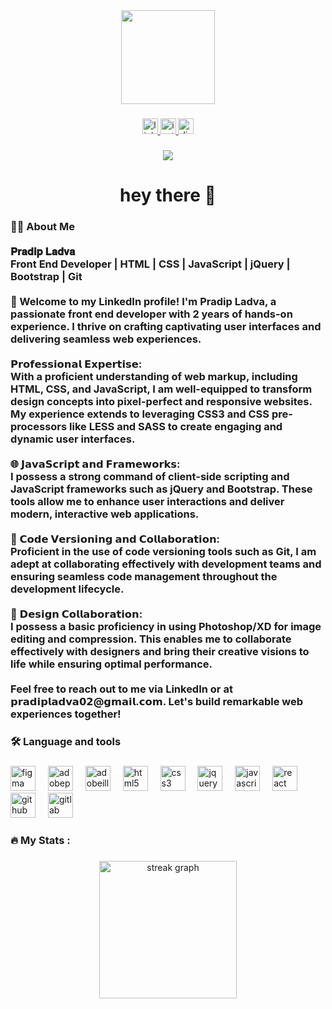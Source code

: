 <div align="center">
  <img height="150" src="https://camo.githubusercontent.com/62da68eb62b1e5f175f7d1f0191dd89a653d7908feb22d37d4a0ab07365d6791/68747470733a2f2f6d656469612e67697068792e636f6d2f6d656469612f4d3967624264396e6244724f5475314d71782f67697068792e676966"  />
</div>

###

<div align="center">
  <a href="https://www.linkedin.com/in/pradip-ladva-539b86219/" target="_blank">
    <img src="https://img.shields.io/static/v1?message=LinkedIn&logo=linkedin&label=&color=0077B5&logoColor=white&labelColor=&style=for-the-badge" height="25" alt="linkedin logo"  />
  </a>
  <a href="https://www.instagram.com/pradip_ladva_official/" target="_blank">
    <img src="https://img.shields.io/static/v1?message=Instagram&logo=instagram&label=&color=E4405F&logoColor=white&labelColor=&style=for-the-badge" height="25" alt="instagram logo"  />
  </a>
  <a href="https://discord.com/users/981418780917895259" target="_blank">
    <img src="https://img.shields.io/static/v1?message=Discord&logo=discord&label=&color=7289DA&logoColor=white&labelColor=&style=for-the-badge" height="25" alt="discord logo"  />
  </a>
</div>

###

<div align="center">
  <img src="https://visitor-badge.laobi.icu/badge?page_id=pradipladva02.pradipladva02&"  />
</div>

###

<h1 align="center">hey there 👋</h1>

###

<h3 align="left">👩‍💻 About Me  <br><br>𝐏𝐫𝐚𝐝𝐢𝐩 𝐋𝐚𝐝𝐯𝐚<br>Front End Developer | HTML | CSS | JavaScript | jQuery | Bootstrap | Git<br><br>👋 Welcome to my LinkedIn profile! I'm Pradip Ladva, a passionate front end developer with 2 years of hands-on experience. I thrive on crafting captivating user interfaces and delivering seamless web experiences.<br><br>𝗣𝗿𝗼𝗳𝗲𝘀𝘀𝗶𝗼𝗻𝗮𝗹 𝗘𝘅𝗽𝗲𝗿𝘁𝗶𝘀𝗲:<br>With a proficient understanding of web markup, including HTML, CSS, and JavaScript, I am well-equipped to transform design concepts into pixel-perfect and responsive websites. My experience extends to leveraging CSS3 and CSS pre-processors like LESS and SASS to create engaging and dynamic user interfaces.<br><br>🌐 𝗝𝗮𝘃𝗮𝗦𝗰𝗿𝗶𝗽𝘁 𝗮𝗻𝗱 𝗙𝗿𝗮𝗺𝗲𝘄𝗼𝗿𝗸𝘀:<br>I possess a strong command of client-side scripting and JavaScript frameworks such as jQuery and Bootstrap. These tools allow me to enhance user interactions and deliver modern, interactive web applications.<br><br>🔧 𝗖𝗼𝗱𝗲 𝗩𝗲𝗿𝘀𝗶𝗼𝗻𝗶𝗻𝗴 𝗮𝗻𝗱 𝗖𝗼𝗹𝗹𝗮𝗯𝗼𝗿𝗮𝘁𝗶𝗼𝗻:<br>Proficient in the use of code versioning tools such as Git, I am adept at collaborating effectively with development teams and ensuring seamless code management throughout the development lifecycle.<br><br>🎨 𝗗𝗲𝘀𝗶𝗴𝗻 𝗖𝗼𝗹𝗹𝗮𝗯𝗼𝗿𝗮𝘁𝗶𝗼𝗻:<br>I possess a basic proficiency in using Photoshop/XD for image editing and compression. This enables me to collaborate effectively with designers and bring their creative visions to life while ensuring optimal performance.<br><br>Feel free to reach out to me via LinkedIn or at 𝗽𝗿𝗮𝗱𝗶𝗽𝗹𝗮𝗱𝘃𝗮𝟬𝟮@𝗴𝗺𝗮𝗶𝗹.𝗰𝗼𝗺. Let's build remarkable web experiences together!</h3>

###

<p align="left"></p>

###

<h3 align="left">🛠 Language and tools</h3>

###

<div align="left">
  <img src="https://skillicons.dev/icons?i=figma" height="40" alt="figma logo"  />
  <img width="12" />
  <img src="https://skillicons.dev/icons?i=ps" height="40" alt="adobephotoshop logo"  />
  <img width="12" />
  <img src="https://skillicons.dev/icons?i=ai" height="40" alt="adobeillustrator logo"  />
  <img width="12" />
  <img src="https://skillicons.dev/icons?i=html" height="40" alt="html5 logo"  />
  <img width="12" />
  <img src="https://skillicons.dev/icons?i=css" height="40" alt="css3 logo"  />
  <img width="12" />
  <img src="https://cdn.jsdelivr.net/gh/devicons/devicon/icons/jquery/jquery-original.svg" height="40" alt="jquery logo"  />
  <img width="12" />
  <img src="https://skillicons.dev/icons?i=js" height="40" alt="javascript logo"  />
  <img width="12" />
  <img src="https://skillicons.dev/icons?i=react" height="40" alt="react logo"  />
  <img width="12" />
  <img src="https://skillicons.dev/icons?i=github" height="40" alt="github logo"  />
  <img width="12" />
  <img src="https://skillicons.dev/icons?i=gitlab" height="40" alt="gitlab logo"  />
</div>

###

<h3 align="left">🔥   My Stats :</h3>

###

<div align="center">
  <img src="https://streak-stats.demolab.com?user=pradipladva02&locale=en&mode=daily&theme=dark&hide_border=false&border_radius=5&order=3" height="220" alt="streak graph"  />
</div>

###
